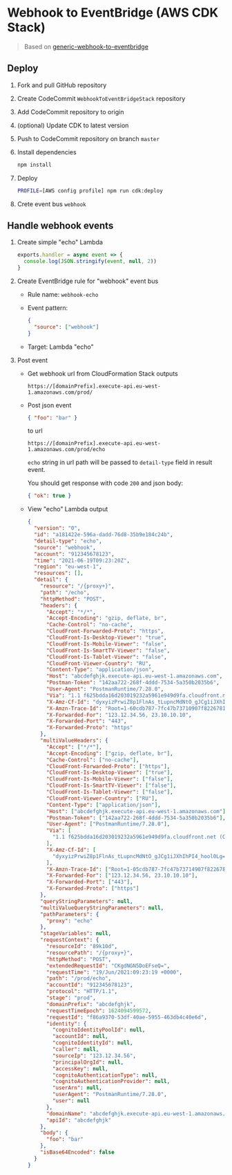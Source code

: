 # Webhook to EventBridge (AWS CDK Stack)

> Based on [generic-webhook-to-eventbridge](https://github.com/vacationtracker/generic-webhook-to-eventbridge)

## Deploy

1. Fork and pull GitHub repository

2. Create CodeCommit `WebhookToEventBridgeStack` repository

3. Add CodeCommit repository to origin

4. (optional) Update CDK to latest version

5. Push to CodeCommit repository on branch `master`

6. Install dependencies

   ```sh
   npm install
   ```

7. Deploy

   ```sh
   PROFILE=[AWS config profile] npm run cdk:deploy
   ```

8. Crete event bus `webhook`

## Handle webhook events

1. Create simple "echo" Lambda

   ```js
   exports.handler = async event => {
     console.log(JSON.stringify(event, null, 2))
   }
   ```

2. Create EventBridge rule for "webhook" event bus

   - Rule name: `webhook-echo`

   - Event pattern:

     ```json
     {
       "source": ["webhook"]
     }
     ```

   - Target: Lambda "echo"

3. Post event

   - Get webhook url from CloudFormation Stack outputs

     `https://[domainPrefix].execute-api.eu-west-1.amazonaws.com/prod/`

   - Post json event

     ```json
     { "foo": "bar" }
     ```

     to url

     `https://[domainPrefix].execute-api.eu-west-1.amazonaws.com/prod/echo`

     `echo` string in url path will be passed to `detail-type` field in result event.

     You should get response with code `200` and json body:

     ```json
     { "ok": true }
     ```

   - View "echo" Lambda output

     ```json
     {
       "version": "0",
       "id": "a181422e-596a-dadd-76d8-35b9e184c24b",
       "detail-type": "echo",
       "source": "webhook",
       "account": "912345678123",
       "time": "2021-06-19T09:23:20Z",
       "region": "eu-west-1",
       "resources": [],
       "detail": {
         "resource": "/{proxy+}",
         "path": "/echo",
         "httpMethod": "POST",
         "headers": {
           "Accept": "*/*",
           "Accept-Encoding": "gzip, deflate, br",
           "Cache-Control": "no-cache",
           "CloudFront-Forwarded-Proto": "https",
           "CloudFront-Is-Desktop-Viewer": "true",
           "CloudFront-Is-Mobile-Viewer": "false",
           "CloudFront-Is-SmartTV-Viewer": "false",
           "CloudFront-Is-Tablet-Viewer": "false",
           "CloudFront-Viewer-Country": "RU",
           "Content-Type": "application/json",
           "Host": "abcdefghjk.execute-api.eu-west-1.amazonaws.com",
           "Postman-Token": "142aa722-268f-4ddd-7534-5a350b2035b6",
           "User-Agent": "PostmanRuntime/7.28.0",
           "Via": "1.1 f625bdda16d203019232a5961e949d9fa.cloudfront.net (CloudFront)",
           "X-Amz-Cf-Id": "dyxyizPrwiZ8p1FlnAs_tLupncMdNtO_gJCg1iJXhIhPI4_hool0Lg==",
           "X-Amzn-Trace-Id": "Root=1-60cdb787-7fc47b73710907f82267811b",
           "X-Forwarded-For": "123.12.34.56, 23.10.10.10",
           "X-Forwarded-Port": "443",
           "X-Forwarded-Proto": "https"
         },
         "multiValueHeaders": {
           "Accept": ["*/*"],
           "Accept-Encoding": ["gzip, deflate, br"],
           "Cache-Control": ["no-cache"],
           "CloudFront-Forwarded-Proto": ["https"],
           "CloudFront-Is-Desktop-Viewer": ["true"],
           "CloudFront-Is-Mobile-Viewer": ["false"],
           "CloudFront-Is-SmartTV-Viewer": ["false"],
           "CloudFront-Is-Tablet-Viewer": ["false"],
           "CloudFront-Viewer-Country": ["RU"],
           "Content-Type": ["application/json"],
           "Host": ["abcdefghjk.execute-api.eu-west-1.amazonaws.com"],
           "Postman-Token": ["142aa722-268f-4ddd-7534-5a350b2035b6"],
           "User-Agent": ["PostmanRuntime/7.28.0"],
           "Via": [
             "1.1 f625bdda16d203019232a5961e949d9fa.cloudfront.net (CloudFront)"
           ],
           "X-Amz-Cf-Id": [
             "dyxyizPrwiZ8p1FlnAs_tLupncMdNtO_gJCg1iJXhIhPI4_hool0Lg=="
           ],
           "X-Amzn-Trace-Id": ["Root=1-05cdb787-7fc47b73714907f82267811b"],
           "X-Forwarded-For": ["123.12.34.56, 23.10.10.10"],
           "X-Forwarded-Port": ["443"],
           "X-Forwarded-Proto": ["https"]
         },
         "queryStringParameters": null,
         "multiValueQueryStringParameters": null,
         "pathParameters": {
           "proxy": "echo"
         },
         "stageVariables": null,
         "requestContext": {
           "resourceId": "89k10d",
           "resourcePath": "/{proxy+}",
           "httpMethod": "POST",
           "extendedRequestId": "CKgdNGN5DoEFseQ=",
           "requestTime": "19/Jun/2021:09:23:19 +0000",
           "path": "/prod/echo",
           "accountId": "912345678123",
           "protocol": "HTTP/1.1",
           "stage": "prod",
           "domainPrefix": "abcdefghjk",
           "requestTimeEpoch": 1624094599572,
           "requestId": "f86a9370-53df-40ae-5955-463db4c40e6d",
           "identity": {
             "cognitoIdentityPoolId": null,
             "accountId": null,
             "cognitoIdentityId": null,
             "caller": null,
             "sourceIp": "123.12.34.56",
             "principalOrgId": null,
             "accessKey": null,
             "cognitoAuthenticationType": null,
             "cognitoAuthenticationProvider": null,
             "userArn": null,
             "userAgent": "PostmanRuntime/7.28.0",
             "user": null
           },
           "domainName": "abcdefghjk.execute-api.eu-west-1.amazonaws.com",
           "apiId": "abcdefghjk"
         },
         "body": {
           "foo": "bar"
         },
         "isBase64Encoded": false
       }
     }
     ```
